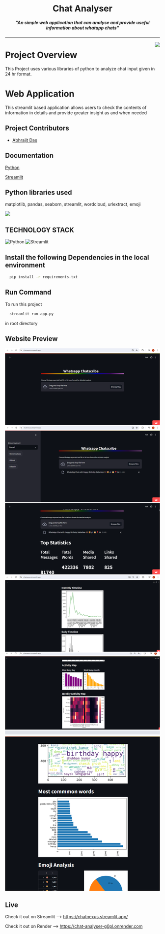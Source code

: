 <h1 align="center">Chat Analyser</h1>
<h5 align="center">"An simple  web application that can analyse and provide useful information about whatapp chats"</h5>

<hr>

<img align="right" height="300px" src="https://play-lh.googleusercontent.com/c72S0vXP20FtfHjHYJIzapqa0W9h2YNxoRB16q6l4d37LNCzQhf_lgU7rw16HiNDIGXm">

# Project Overview

This Project uses various libraries of python to analyze chat input given in 24 hr format. 


# Web Application

This streamlit based application allows users to check the contents of information in details and provide greater insight as and when needed



<!--<img align="left" height="290px" src="https://cdni.iconscout.com/illustration/premium/thumb/stock-market-and-trading-education-7113777-5783443.png">-->

## Project Contributors

- [Abhrajit Das](https://github.com/Abhrajitdas02)
 

## Documentation

[Python](https://docs.python.org/3/)

[Streamlit](https://docs.streamlit.io/)


## Python libraries  used

matplotlib, 
pandas, 
seaborn, 
streamlit, 
wordcloud, 
urlextract, 
emoji


<img  height="290px" src="https://www.whatsanalyze.com/sharePreview.png">

## TECHNOLOGY STACK



![Python](https://img.shields.io/badge/Python-black)
![Streamlit](https://img.shields.io/badge/streamlit-green)


## Install the following Dependencies in the local environment

```bash
  pip install -r requirements.txt
  ```


## Run Command

To run this project 

```bash
  streamlit run app.py
```
in root directory

## Website Preview
 
<img  src="img_templates/imgg1.png">
<img src="img_templates/imgg2.png">
<img src="img_templates/imgg3.png">
<img src="img_templates/imgg4.png">
<img src="img_templates/imgg5.png">
<img src="img_templates/imgg6.png">

 

## Live 

Check it out on Streamlit --> https://chatnexus.streamlit.app/

Check it out on Render --> https://chat-analyser-g0pl.onrender.com

